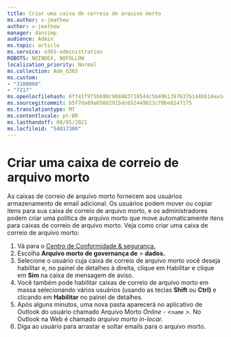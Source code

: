 ```yaml
---
title: Criar uma caixa de correio de arquivo morto
ms.author: v-jmathew
author: v-jmathew
manager: dansimp
audience: Admin
ms.topic: article
ms.service: o365-administration
ROBOTS: NOINDEX, NOFOLLOW
localization_priority: Normal
ms.collection: Adm_O365
ms.custom:
- "3100008"
- "7217"
ms.openlocfilehash: 6ff41f9f5b890c968483718544c5b4961397b37b144bb14ea1451d7aac24ebb7
ms.sourcegitcommit: b5f7da89a650d2915dc652449623c78be6247175
ms.translationtype: MT
ms.contentlocale: pt-BR
ms.lasthandoff: 08/05/2021
ms.locfileid: "54017300"
---
```

# <a name="create-an-archive-mailbox"></a>Criar uma caixa de correio de arquivo morto

As caixas de correio de arquivo morto fornecem aos usuários armazenamento de email adicional. Os usuários podem mover ou copiar itens para sua caixa de correio de arquivo morto, e os administradores podem criar uma política de arquivo morto que move automaticamente itens para caixas de correio de arquivo morto. Veja como criar uma caixa de correio de arquivo morto:

1. Vá para o [Centro de Conformidade & segurança.]( https://go.microsoft.com/fwlink/p/?linkid=2077143)
2. Escolha **Arquivo morto de governança de**  >  **dados.**
3. Selecione o usuário cuja caixa de correio de arquivo morto você  deseja habilitar e, no painel de detalhes à direita, clique em Habilitar e clique em **Sim** na caixa de mensagem de aviso.
4. Você também pode habilitar caixas de correio de arquivo morto em massa selecionando vários usuários (usando as teclas **Shift** ou **Ctrl)** e clicando em **Habilitar** no painel de detalhes.
5. Após alguns minutos, uma nova pasta aparecerá no aplicativo de Outlook do usuário chamado Arquivo Morto *Online - <`name` >*. No Outlook na Web é chamado *arquivo morto in-locar.*
6. Diga ao usuário para arrastar e soltar emails para o arquivo morto.
